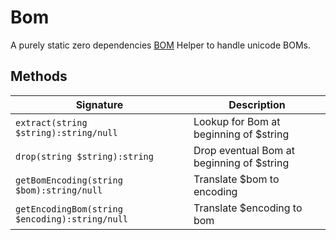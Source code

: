 # Bom

A purely static zero dependencies [BOM](https://en.wikipedia.org/wiki/Byte_order_mark) Helper to handle unicode BOMs.

## Methods

Signature | Description
------------ | -------------
`extract(string $string):string/null` | Lookup for Bom at beginning of $string
`drop(string $string):string` | Drop eventual Bom at beginning of $string
`getBomEncoding(string $bom):string/null` | Translate $bom to encoding
`getEncodingBom(string $encoding):string/null` | Translate $encoding to bom

